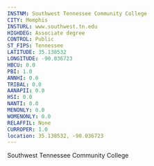 ```yaml
---
INSTNM: Southwest Tennessee Community College
CITY: Memphis
INSTURL: www.southwest.tn.edu
HIGHDEG: Associate degree
CONTROL: Public
ST_FIPS: Tennessee
LATITUDE: 35.138532
LONGITUDE: -90.036723
HBCU: 0.0
PBI: 1.0
ANNHI: 0.0
TRIBAL: 0.0
AANAPII: 0.0
HSI: 0.0
NANTI: 0.0
MENONLY: 0.0
WOMENONLY: 0.0
RELAFFIL: None
CURROPER: 1.0
location: 35.138532, -90.036723
---
```

Southwest Tennessee Community College